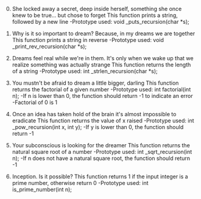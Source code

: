 0. She locked away a secret, deep inside herself, something she once knew to be true... but chose to forget
This function prints a string, followed by a new line
-Prototype used: void _puts_recursion(char *s);

1. Why is it so important to dream? Because, in my dreams we are together
This function prints a string in reverse
-Prototype used: void _print_rev_recursion(char *s);

2. Dreams feel real while we're in them. It's only when we wake up that we realize something was actually strange
This function returns the length of a string
-Prototype used: int _strlen_recursion(char *s);

3. You mustn't be afraid to dream a little bigger, darling
This function returns the factorial of a given number
-Prototype used: int factorial(int n);
-If n is lower than 0, the function should return -1 to indicate an error
-Factorial of 0 is 1

4. Once an idea has taken hold of the brain it's almost impossible to eradicate
This function returns the value of x raised 
-Prototype used: int _pow_recursion(int x, int y);
-If y is lower than 0, the function should return -1

5. Your subconscious is looking for the dreamer
This function returns the natural square root of a number
-Prototype used: int _sqrt_recursion(int n);
-If n does not have a natural square root, the function should return -1

6. Inception. Is it possible?
This function returns 1 if the input integer is a prime number, otherwise return 0
-Prototype used: int is_prime_number(int n);

